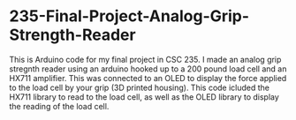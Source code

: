 # 235-Final-Project-Analog-Grip-Strength-Reader
This is Arduino code for my final project in CSC 235. I made an analog grip stregnth reader using an arduino hooked up to a 200 pound load cell and an HX711 amplifier. This was connected to an OLED to display the force applied to the load cell by your grip (3D printed housing). This code icluded the HX711 library to read to the load cell, as well as the OLED library to display the reading of the load cell. 

